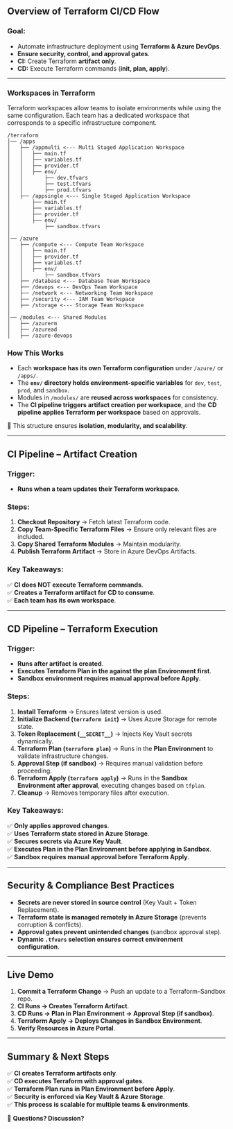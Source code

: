 ## **Overview of Terraform CI/CD Flow**
### **Goal:** 
- Automate infrastructure deployment using **Terraform & Azure DevOps**.
- **Ensure security, control, and approval gates**.
- **CI:** Create Terraform **artifact only**.
- **CD:** Execute Terraform commands (**init, plan, apply**).

---

### **Workspaces in Terraform**
Terraform workspaces allow teams to isolate environments while using the same configuration. Each team has a dedicated workspace that corresponds to a specific infrastructure component.
```
/terraform
│── /apps
│   ├── /appmulti <--- Multi Staged Application Workspace
│   │   ├── main.tf
│   │   ├── variables.tf
│   │   ├── provider.tf
│   │   ├── env/
│   │       ├── dev.tfvars
│   │       ├── test.tfvars
│   │       ├── prod.tfvars
│   ├── /appsingle <--- Single Staged Application Workspace
│       ├── main.tf
│       ├── variables.tf
│       ├── provider.tf
│       ├── env/
│           ├── sandbox.tfvars
│
│── /azure
│   ├── /compute <--- Compute Team Workspace
│   │   ├── main.tf
│   │   ├── provider.tf
│   │   ├── variables.tf
│   │   ├── env/
│   │       ├── sandbox.tfvars
│   ├── /database <--- Database Team Workspace
│   ├── /devops <--- DevOps Team Workspace
│   ├── /network <--- Networking Team Workspace
│   ├── /security <--- IAM Team Workspace
│   ├── /storage <--- Storage Team Workspace
│
│── /modules <--- Shared Modules
│   ├── /azurerm
│   ├── /azuread
│   ├── /azure-devops
```
### **How This Works**
- Each **workspace has its own Terraform configuration** under `/azure/` or `/apps/`.
- The **`env/` directory holds environment-specific variables** for `dev`, `test`, `prod`, and `sandbox`.
- Modules in `/modules/` are **reused across workspaces** for consistency.
- The **CI pipeline triggers artifact creation per workspace**, and the **CD pipeline applies Terraform per workspace** based on approvals.

🚀 This structure ensures **isolation, modularity, and scalability**.

---

## **CI Pipeline – Artifact Creation**
### **Trigger:**
- **Runs when a team updates their Terraform workspace**.

### **Steps:**
1. **Checkout Repository** → Fetch latest Terraform code.
2. **Copy Team-Specific Terraform Files** → Ensure only relevant files are included.
3. **Copy Shared Terraform Modules** → Maintain modularity.
4. **Publish Terraform Artifact** → Store in Azure DevOps Artifacts.

### **Key Takeaways:**
✅ **CI does NOT execute Terraform commands**.  
✅ **Creates a Terraform artifact for CD to consume**.  
✅ **Each team has its own workspace**.

---

## **CD Pipeline – Terraform Execution**
### **Trigger:**
- **Runs after artifact is created**.
- **Executes Terraform Plan in the against the plan Environment first**.
- **Sandbox environment requires manual approval before Apply**.

### **Steps:**
1. **Install Terraform** → Ensures latest version is used.
2. **Initialize Backend (`terraform init`)** → Uses Azure Storage for remote state.
3. **Token Replacement (`__SECRET__`)** → Injects Key Vault secrets dynamically.
4. **Terraform Plan (`terraform plan`)** → Runs in the **Plan Environment** to validate infrastructure changes.
5. **Approval Step (if sandbox)** → Requires manual validation before proceeding.
6. **Terraform Apply (`terraform apply`)** → Runs in the **Sandbox Environment after approval**, executing changes based on `tfplan`.
7. **Cleanup** → Removes temporary files after execution.

### **Key Takeaways:**
✅ **Only applies approved changes**.  
✅ **Uses Terraform state stored in Azure Storage**.  
✅ **Secures secrets via Azure Key Vault**.  
✅ **Executes Plan in the Plan Environment before applying in Sandbox**.  
✅ **Sandbox requires manual approval before Terraform Apply**.

---

## **Security & Compliance Best Practices**
- **Secrets are never stored in source control** (Key Vault + Token Replacement).
- **Terraform state is managed remotely in Azure Storage** (prevents corruption & conflicts).
- **Approval gates prevent unintended changes** (sandbox approval step).
- **Dynamic `.tfvars` selection ensures correct environment configuration**.

---

## **Live Demo**
1. **Commit a Terraform Change** → Push an update to a Terraform-Sandbox repo.
2. **CI Runs → Creates Terraform Artifact**.
3. **CD Runs → Plan in Plan Environment → Approval Step (if sandbox)**.
4. **Terraform Apply → Deploys Changes in Sandbox Environment**.
5. **Verify Resources in Azure Portal**.

---

## **Summary & Next Steps**
✅ **CI creates Terraform artifacts only**.  
✅ **CD executes Terraform with approval gates**.  
✅ **Terraform Plan runs in Plan Environment before Apply**.  
✅ **Security is enforced via Key Vault & Azure Storage**.  
✅ **This process is scalable for multiple teams & environments**.

🚀 **Questions? Discussion?**
